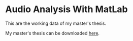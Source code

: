 # Audio Analysis With MatLab

This are the working data of my master's thesis.

My master's thesis can be downloaded [here](https://dl.dropboxusercontent.com/u/9917288/masterthesis/master_thesis_hewer_katrin_1210695002_final.pdf).
